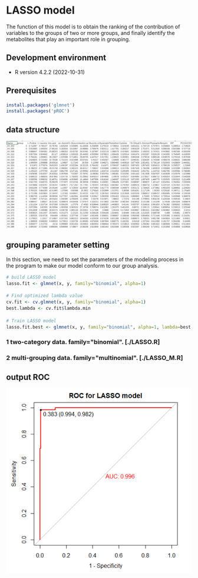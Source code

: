 # LASSO model
The function of this model is to obtain the ranking of the contribution of variables to the groups of two or more groups, and finally identify the metabolites that play an important role in grouping.

## Development environment
* R version 4.2.2 (2022-10-31)

## Prerequisites

```R
install.packages('glmnet')
install.packages('pROC')
```


## data structure

![data](input.png#pic_center)


## grouping parameter setting

In this section, we need to set the parameters of the modeling process in the program to make our model conform to our group analysis.
```R
# build LASSO model
lasso.fit <- glmnet(x, y, family="binomial", alpha=1)

# Find optimized lambda value
cv.fit <- cv.glmnet(x, y, family="binomial", alpha=1)
best.lambda <- cv.fit$lambda.min

# Train LASSO model
lasso.fit.best <- glmnet(x, y, family="binomial", alpha=1, lambda=best.lambda)
```

### 1 two-category data. family="binomial". [./LASSO.R]
### 2 multi-grouping data. family="multinomial". [./LASSO_M.R]

## output ROC
![ROC](Rplot.png#pic_center)
